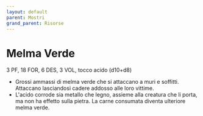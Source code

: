 ```yaml
---
layout: default
parent: Mostri
grand_parent: Risorse
---
```


# Melma Verde

3 PF, 18 FOR, 6 DES, 3 VOL, tocco acido (d10+d8)

- Grossi ammassi di melma verde che si attaccano a muri e soffitti. Attaccano lasciandosi cadere addosso alle loro vittime.
- L'acido corrode sia metallo che legno, assieme alla creatura che li porta, ma non ha effetto sulla pietra. La carne consumata diventa ulteriore melma verde.